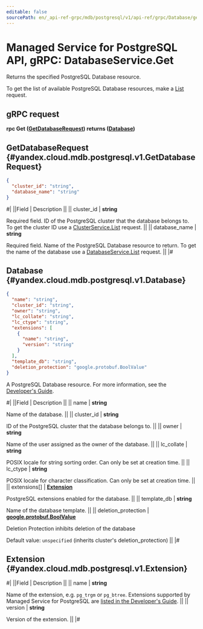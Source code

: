 ```yaml
---
editable: false
sourcePath: en/_api-ref-grpc/mdb/postgresql/v1/api-ref/grpc/Database/get.md
---
```


# Managed Service for PostgreSQL API, gRPC: DatabaseService.Get

Returns the specified PostgreSQL Database resource.

To get the list of available PostgreSQL Database resources, make a [List](/docs/managed-postgresql/api-ref/grpc/Database/list#List) request.

## gRPC request

**rpc Get ([GetDatabaseRequest](#yandex.cloud.mdb.postgresql.v1.GetDatabaseRequest)) returns ([Database](#yandex.cloud.mdb.postgresql.v1.Database))**

## GetDatabaseRequest {#yandex.cloud.mdb.postgresql.v1.GetDatabaseRequest}

```json
{
  "cluster_id": "string",
  "database_name": "string"
}
```

#|
||Field | Description ||
|| cluster_id | **string**

Required field. ID of the PostgreSQL cluster that the database belongs to.
To get the cluster ID use a [ClusterService.List](/docs/managed-postgresql/api-ref/grpc/Cluster/list#List) request. ||
|| database_name | **string**

Required field. Name of the PostgreSQL Database resource to return.
To get the name of the database use a [DatabaseService.List](/docs/managed-postgresql/api-ref/grpc/Database/list#List) request. ||
|#

## Database {#yandex.cloud.mdb.postgresql.v1.Database}

```json
{
  "name": "string",
  "cluster_id": "string",
  "owner": "string",
  "lc_collate": "string",
  "lc_ctype": "string",
  "extensions": [
    {
      "name": "string",
      "version": "string"
    }
  ],
  "template_db": "string",
  "deletion_protection": "google.protobuf.BoolValue"
}
```

A PostgreSQL Database resource. For more information, see
the [Developer's Guide](/docs/managed-postgresql/concepts).

#|
||Field | Description ||
|| name | **string**

Name of the database. ||
|| cluster_id | **string**

ID of the PostgreSQL cluster that the database belongs to. ||
|| owner | **string**

Name of the user assigned as the owner of the database. ||
|| lc_collate | **string**

POSIX locale for string sorting order.
Can only be set at creation time. ||
|| lc_ctype | **string**

POSIX locale for character classification.
Can only be set at creation time. ||
|| extensions[] | **[Extension](#yandex.cloud.mdb.postgresql.v1.Extension)**

PostgreSQL extensions enabled for the database. ||
|| template_db | **string**

Name of the database template. ||
|| deletion_protection | **[google.protobuf.BoolValue](https://developers.google.com/protocol-buffers/docs/reference/csharp/class/google/protobuf/well-known-types/bool-value)**

Deletion Protection inhibits deletion of the database

Default value: `unspecified` (inherits cluster's deletion_protection) ||
|#

## Extension {#yandex.cloud.mdb.postgresql.v1.Extension}

#|
||Field | Description ||
|| name | **string**

Name of the extension, e.g. `pg_trgm` or `pg_btree`.
Extensions supported by Managed Service for PostgreSQL are [listed in the Developer's Guide](/docs/managed-postgresql/operations/extensions/cluster-extensions). ||
|| version | **string**

Version of the extension. ||
|#